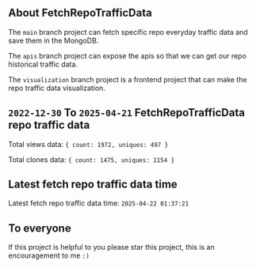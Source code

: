 ## About FetchRepoTrafficData

The `main` branch project can fetch specific repo everyday traffic data and save them in the MongoDB.

The `apis` branch project can expose the apis so that we can get our repo historical traffic data.

The `visualization` branch project is a frontend project that can make the repo traffic data visualization.

## `2022-12-30` To `2025-04-21` FetchRepoTrafficData repo traffic data

Total views data: `{ count: 1972, uniques: 497 }`

Total clones data: `{ count: 1475, uniques: 1154 }`

## Latest fetch repo traffic data time

Latest fetch repo traffic data time: `2025-04-22 01:37:21`

## To everyone

If this project is helpful to you please star this project, this is an encouragement to me `:)`



